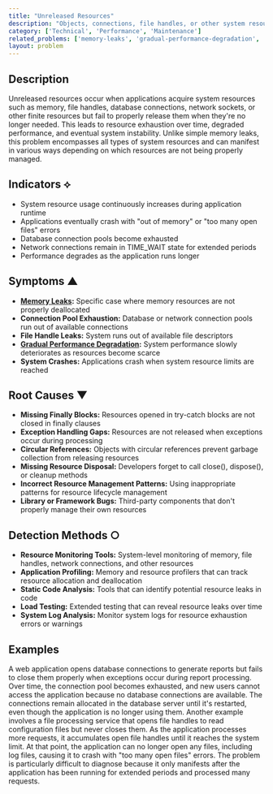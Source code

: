 ```yaml
---
title: "Unreleased Resources"
description: "Objects, connections, file handles, or other system resources are allocated but never properly deallocated or closed."
category: ['Technical', 'Performance', 'Maintenance']
related_problems: ['memory-leaks', 'gradual-performance-degradation', 'high-resource-utilization-on-client']
layout: problem
---
```


## Description

Unreleased resources occur when applications acquire system resources such as memory, file handles, database connections, network sockets, or other finite resources but fail to properly release them when they're no longer needed. This leads to resource exhaustion over time, degraded performance, and eventual system instability. Unlike simple memory leaks, this problem encompasses all types of system resources and can manifest in various ways depending on which resources are not being properly managed.

## Indicators ⟡
- System resource usage continuously increases during application runtime
- Applications eventually crash with "out of memory" or "too many open files" errors
- Database connection pools become exhausted
- Network connections remain in TIME_WAIT state for extended periods
- Performance degrades as the application runs longer

## Symptoms ▲
- **[Memory Leaks](memory-leaks.md):** Specific case where memory resources are not properly deallocated
- **Connection Pool Exhaustion:** Database or network connection pools run out of available connections
- **File Handle Leaks:** System runs out of available file descriptors
- **[Gradual Performance Degradation](gradual-performance-degradation.md):** System performance slowly deteriorates as resources become scarce
- **System Crashes:** Applications crash when system resource limits are reached

## Root Causes ▼
- **Missing Finally Blocks:** Resources opened in try-catch blocks are not closed in finally clauses
- **Exception Handling Gaps:** Resources are not released when exceptions occur during processing
- **Circular References:** Objects with circular references prevent garbage collection from releasing resources
- **Missing Resource Disposal:** Developers forget to call close(), dispose(), or cleanup methods
- **Incorrect Resource Management Patterns:** Using inappropriate patterns for resource lifecycle management
- **Library or Framework Bugs:** Third-party components that don't properly manage their own resources

## Detection Methods ○
- **Resource Monitoring Tools:** System-level monitoring of memory, file handles, network connections, and other resources
- **Application Profiling:** Memory and resource profilers that can track resource allocation and deallocation
- **Static Code Analysis:** Tools that can identify potential resource leaks in code
- **Load Testing:** Extended testing that can reveal resource leaks over time
- **System Log Analysis:** Monitor system logs for resource exhaustion errors or warnings

## Examples

A web application opens database connections to generate reports but fails to close them properly when exceptions occur during report processing. Over time, the connection pool becomes exhausted, and new users cannot access the application because no database connections are available. The connections remain allocated in the database server until it's restarted, even though the application is no longer using them. Another example involves a file processing service that opens file handles to read configuration files but never closes them. As the application processes more requests, it accumulates open file handles until it reaches the system limit. At that point, the application can no longer open any files, including log files, causing it to crash with "too many open files" errors. The problem is particularly difficult to diagnose because it only manifests after the application has been running for extended periods and processed many requests.